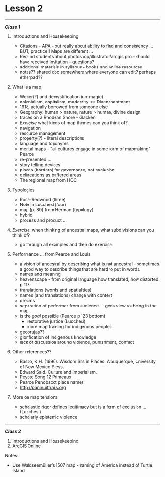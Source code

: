 Lesson 2  
========

---

*__Class 1__*  

1. Introductions and Housekeeping  
   -   Citations - APA - but really about ability to find and consistency ... BUT, practice!! Maps are different ...
   -   Remind students about photoshop/illustrator/arcgis pro - should have received invitation - questions?
   -   additional materials in syllabus - books and online resources
   -   notes?? shared doc somewhere where everyone can edit? perhaps etherpad??
2. What is a map
   -   Weber(?) and demystification (un-magic)
      -   colonialism, capitalism, modernity <=> Disenchantment
      -   1918, actually borrowed from someone else
   -   Geography: human > nature, nature > human, divine design
      - traces on a Rhodean Shore - Glacken
   -   *Exercise* what kinds of map themes can you think of?
      -   navigation 
      -   resource management  
      -   property(?)  - literal descriptions
      -   language and toponyms 
      -   mental maps - "all cultures engage in some form of mapmaking" Pearce
      -   re-presented ...
      -   story telling devices
   -   places (borders) for governance, not exclusion
      -   delineations as buffered areas
      -   The regional map from HOC
3. Typologies 
   -   Rose-Redwood (three)
   -   Note in Lucchesi (four)
   -   map (p. 80) from Herman (typology) 
   -   hybrid
   -   process and product ...
4. *Exercise*: when thinking of ancestral maps, what subdivisions can you think of?
   -   go through all examples and then do exercise
5. Performance ... from Pearce and Louis
   -   a vision of ancestral by describing what is not ancestral - sometimes a good way to describe things that are hard to put in words.
   -   names and meaning
      -   heavenscape - from original language how translated, how distorted. p 113
      -   translations (words and spatialities)
      -   names (and translations) change with context
   -   dreams 
   -   separation of performer from audience ... gods view vs being in the map
   -   is the *goal* possible (Pearce p 123 bottom) 
       -   restorative justice (Lucchesi)
       -   more map training for indigenous peoples
   -   geobrujas??
   -   glorification of indigenous knowledge  
   -   lack of discussion around violence, punishment, conflict  
6. Other references??
   -   Basso, K.H. (1996). Wisdom Sits in Places. Albuquerque, University of New Mexico Press.
   -   Edward Said. Culture and Imperialism.
   -   Peyote Song 12 Primeaux
   -   Pearce Penobscot place names
   -   http://paninuittrails.org

7. More on map tensions
   -   scholastic rigor defines legitimacy but is a form of exclusion ... (Lucchesi)
   -   scholarly epistemic violence



---

*__Class 2__*  

1. Introductions and Housekeeping  
2. ArcGIS Online 

Notes:  

-   Use Waldseemüller’s 1507 map - naming of America instead of Turtle Island


